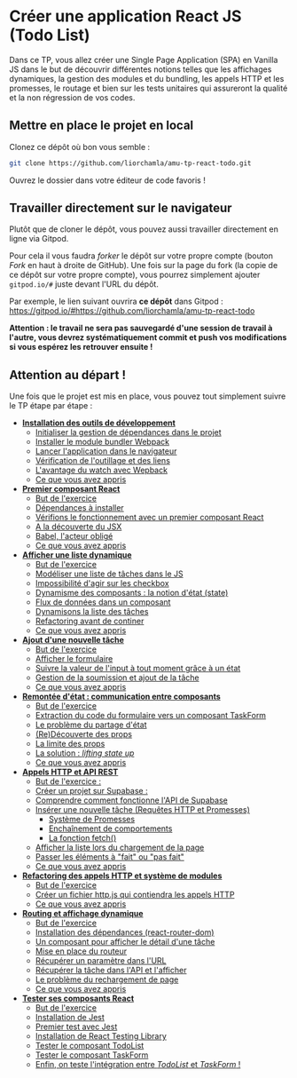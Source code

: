 # Créer une application React JS (Todo List)

Dans ce TP, vous allez créer une Single Page Application (SPA) en Vanilla JS dans le but de découvrir différentes notions telles que les affichages dynamiques, la gestion des modules et du bundling, les appels HTTP et les promesses, le routage et bien sur les tests unitaires qui assureront la qualité et la non régression de vos codes.

## Mettre en place le projet en local
Clonez ce dépôt où bon vous semble :
```bash
git clone https://github.com/liorchamla/amu-tp-react-todo.git
```
Ouvrez le dossier dans votre éditeur de code favoris !

## Travailler directement sur le navigateur
Plutôt que de cloner le dépôt, vous pouvez aussi travailler directement en ligne via Gitpod.

Pour cela il vous faudra *forker* le dépôt sur votre propre compte (bouton *Fork* en haut à droite de GitHub). Une fois sur la page du fork (la copie de ce dépôt sur votre propre compte), vous pourrez simplement ajouter `gitpod.io/#` juste devant l'URL du dépôt.

Par exemple, le lien suivant ouvrira **ce dépôt** dans Gitpod : https://gitpod.io/#https://github.com/liorchamla/amu-tp-react-todo

**Attention : le travail ne sera pas sauvegardé d'une session de travail à l'autre, vous devrez systématiquement commit et push vos modifications si vous espérez les retrouver ensuite !**



## Attention au départ !

Une fois que le projet est mis en place, vous pouvez tout simplement suivre le TP étape par étape :

* [**Installation des outils de développement**](docs/setup.md)
    * [Initialiser la gestion de dépendances dans le projet](#initialiser-la-gestion-de-dépendances-dans-le-projet)
    * [Installer le module bundler Webpack](#installer-le-module-bundler-webpack)
    * [Lancer l'application dans le navigateur](#lancer-l-application-dans-le-navigateur)
    * [Vérification de l'outillage et des liens](#vérification-de-l-outillage-et-des-liens)
    * [L'avantage du watch avec Wepback](#l-avantage-du-watch-avec-wepback)
    * [Ce que vous avez appris](#ce-que-vous-avez-appris--)
* [**Premier composant React**](docs/component.md)
  * [But de l'exercice](#but-de-l-exercice)
  * [Dépendances à installer](#dépendances-à-installer)
  * [Vérifions le fonctionnement avec un premier composant React](#vérifions-le-fonctionnement-avec-un-premier-composant-react)
  * [A la découverte du JSX](#a-la-découverte-du-jsx)
  * [Babel, l'acteur obligé](#babel--l-acteur-obligé)
  * [Ce que vous avez appris](#ce-que-vous-avez-appris)
* [**Afficher une liste dynamique**](docs/display-list.md)
  * [But de l'exercice](#but-de-l-exercice)
  * [Modéliser une liste de tâches dans le JS](#modéliser-une-liste-de-t-ches-dans-le-js)
  * [Impossibilité d'agir sur les checkbox](#impossibilité-d-agir-sur-les-checkbox)
  * [Dynamisme des composants : la notion d'état (state)](#dynamisme-des-composants---la-notion-d-état--state-)
  * [Flux de données dans un composant](#flux-de-données-dans-un-composant)
  * [Dynamisons la liste des tâches](#dynamisons-la-liste-des-tâches)
  * [Refactoring avant de continer](#refactoring-avant-de-continer)
  * [Ce que vous avez appris](#ce-que-vous-avez-appris)
* [**Ajout d'une nouvelle tâche**](docs/add-item.md)
  * [But de l'exercice](#but-de-l-exercice)
  * [Afficher le formulaire](#afficher-le-formulaire)
  * [Suivre la valeur de l'input à tout moment grâce à un état](#suivre-la-valeur-de-l-input-à-tout-moment-grâce-à-un-état)
  * [Gestion de la soumission et ajout de la tâche](#gestion-de-la-soumission-et-ajout-de-la-tâche)
  * [Ce que vous avez appris](#ce-que-vous-avez-appris)
* [**Remontée d'état : communication entre composants**](docs/lifting.md)
  * [But de l'exercice](#but-de-l-exercice)
  * [Extraction du code du formulaire vers un composant TaskForm](#extraction-du-code-du-formulaire-vers-un-composant-taskform)
  * [Le problème du partage d'état](#le-problème-du-partage-d-état)
  * [(Re)Découverte des props](#-re-découverte-des-props)
  * [La limite des props](#la-limite-des-props)
  * [La solution : *lifting state up*](#la-solution----lifting-state-up-)
  * [Ce que vous avez appris](#ce-que-vous-avez-appris)
* [**Appels HTTP et API REST**](docs/http.md)
  * [But de l'exercice :](#but-de-l-exercice--)
  * [Créer un projet sur Supabase :](#créer-un-projet-sur-supabase--)
  * [Comprendre comment fonctionne l'API de Supabase](#comprendre-comment-fonctionne-l-api-de-supabase)
  * [Insérer une nouvelle tâche (Requêtes HTTP et Promesses)](#insérer-une-nouvelle-tâche--requêtes-http-et-promesses-)
    + [Système de Promesses](#système-de-promesses)
    + [Enchaînement de comportements](#enchaînement-de-comportements)
    + [La fonction fetch()](#la-fonction-fetch--)
  * [Afficher la liste lors du chargement de la page](#afficher-la-liste-lors-du-chargement-de-la-page)
  * [Passer les éléments à "fait" ou "pas fait"](#passer-les-éléments-à--fait--ou--pas-fait-)
  * [Ce que vous avez appris](#ce-que-vous-avez-appris--)
* [**Refactoring des appels HTTP et système de modules**](#refactoring-des-appels-http-et-système-de-modules)
  * [But de l'exercice](#but-de-l-exercice--)
  * [Créer un fichier http.js qui contiendra les appels HTTP](#créer-un-fichier-httpjs-qui-contiendra-les-appels-http)
  * [Ce que vous avez appris](#ce-que-vous-avez-appris)
* [**Routing et affichage dynamique**](docs/routing.md)
  * [But de l'exercice](#but-de-l-exercice)
  * [Installation des dépendances (react-router-dom)](#installation-des-dépendances--react-router-dom-)
  * [Un composant pour afficher le détail d'une tâche](#un-composant-pour-afficher-le-détail-d-une-tâche)
  * [Mise en place du routeur](#mise-en-place-du-routeur)
  * [Récupérer un paramètre dans l'URL](#récupérer-un-paramètre-dans-l-url)
  * [Récupérer la tâche dans l'API et l'afficher](#récupérer-la-tâche-dans-l-api-et-l-afficher)
  * [Le problème du rechargement de page](#le-problème-du-rechargement-de-page)
  * [Ce que vous avez appris](#ce-que-vous-avez-appris)
* [**Tester ses composants React**](#tester-ses-composants-react)
  * [But de l'exercice](#but-de-l-exercice)
  * [Installation de Jest](#installation-de-jest)
  * [Premier test avec Jest](#premier-test-avec-jest)
  * [Installation de React Testing Library](#installation-de-react-testing-library)
  * [Tester le composant TodoList](#tester-le-composant-todolist)
  * [Tester le composant TaskForm](#tester-le-composant-taskform)
  * [Enfin, on teste l'intégration entre *TodoList* et *TaskForm* !](#enfin--on-teste-l-intégration-entre--todolist--et--taskform---)

